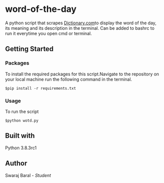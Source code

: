 # word-of-the-day
A python script that scrapes [Dictionary.com](https://www.dictionary.com/)to display the word of the day, its meaning and its description in the terminal. Can be added to bashrc to run it everytime you open cmd or terminal.

## Getting Started
### Packages
To install the required packages for this script.Navigate to the repository on your local machine run the following command in the terminal.
```python3
$pip install -r requirements.txt
```
### Usage
To run the script
```python3
$python wotd.py
```

## Built with
Python 3.8.3rc1

## Author
Swaraj Baral - *Student*
